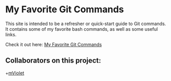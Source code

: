 # My Favorite Git Commands
This site is intended to be a refresher or quick-start guide to Git commands. It contains some of my favorite bash commands, as well as some useful links.

Check it out here:
[My Favorite Git Commands](https://mviolet.github.io/favorite-git-commands/ "Click to see my nifty site")

## Collaborators on this project:
+[mViolet](https://www.github.com/mViolet)

